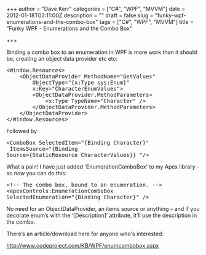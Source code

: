 +++
author = "Dave Kerr"
categories = ["C#", "WPF", "MVVM"]
date = 2012-01-18T03:11:00Z
description = ""
draft = false
slug = "funky-wpf-enumerations-and-the-combo-box"
tags = ["C#", "WPF", "MVVM"]
title = "Funky WPF - Enumerations and the Combo Box"

+++


<p class="MsoNormal">Binding a combo box to an enumeration in WPF is more work than it should be, creating an object data provider etc etc:</p>
<pre class="brush: xml;">&lt;Window.Resources&gt;
    &lt;ObjectDataProvider MethodName="GetValues"
        ObjectType="{x:Type sys:Enum}"
        x:Key="CharacterEnumValues"&gt;
        &lt;ObjectDataProvider.MethodParameters&gt;
            &lt;x:Type TypeName="Character" /&gt;
        &lt;/ObjectDataProvider.MethodParameters&gt;
    &lt;/ObjectDataProvider&gt;
&lt;/Window.Resources&gt;</pre>
<p class="MsoNormal">Followed by</p>
<pre class="brush: xml;">&lt;ComboBox SelectedItem="{Binding Character}"<br /> ItemsSource="{Binding <br />Source={StaticResource CharacterValues}} "/&gt;</pre>
<p class="brush: xml;">What a pain! I have just added 'EnumerationComboBox' to my Apex library - so now you can do this:</p>
<pre class="brush: xml;">&lt;!-- The combo box, bound to an enumeration. --&gt;
&lt;apexControls:EnumerationComboBox <br />SelectedEnumeration="{Binding Character}" /&gt;</pre>
<p class="MsoNormal"><span lang="EN-US">No need for an ObjectDataProvider, an items source or anything &ndash; and if you decorate enum&rsquo;s with the &lsquo;[Description]&rsquo; attribute, it&rsquo;ll use the description in the combo.</span></p>
<p class="MsoNormal"><span lang="EN-US">There&rsquo;s an article/download here for anyone who's interested:</span></p>
<p class="MsoNormal"><a href="http://www.codeproject.com/KB/WPF/enumcombobox.aspx">http://www.codeproject.com/KB/WPF/enumcombobox.aspx</a></p>

